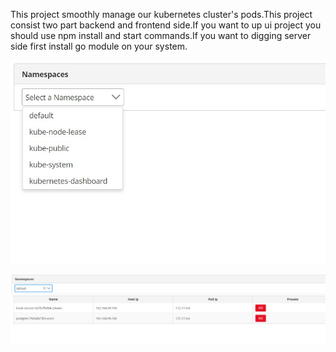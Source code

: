 This project smoothly manage our kubernetes cluster's pods.This project consist two part backend and frontend side.If you want to up ui project you should use npm install and start commands.If you want to digging server side first install go module on your system.

![alt text](https://github.com/husnutapan/container-manager/blob/master/1.jpeg)

![alt text](https://github.com/husnutapan/container-manager/blob/master/2.jpeg)

